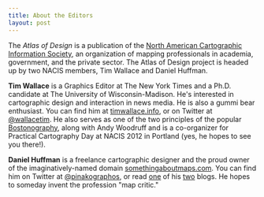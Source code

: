 ```yaml
---
title: About the Editors
layout: post
---
```


The <em>Atlas of Design</em> is a publication of the <a href="http://nacis.org">North American Cartographic Information Society</a>, an organization of mapping professionals in academia, government, and the private sector. The Atlas of Design project is headed up by two NACIS members, Tim Wallace and Daniel Huffman.

<strong>Tim Wallace</strong> is a Graphics Editor at The New York Times and a Ph.D. candidate at The University of Wisconsin-Madison. He's interested in cartographic design and interaction in news media. He is also a gummi bear enthusiast. You can find him at <a href="http://timwallace.info">timwallace.info</a>, or on Twitter at <a href="http://twitter.com/wallacetim">@wallacetim</a>. He also serves as one of the two principles of the popular <a href="http://bostonography.com">Bostonography</a>, along with Andy Woodruff and is a co-organizer for Practical Cartography Day at NACIS 2012 in Portland (yes, he hopes to see you there!).

<strong>Daniel Huffman</strong> is a freelance cartographic designer and the proud owner of the imaginatively-named domain <a href="http://somethingaboutmaps.com">somethingaboutmaps.com</a>. You can find him on Twitter at <a href="http://twitter.com/pinakographos">@pinakographos</a>, or read <a href="http://cartastrophe.wordpress.com">one</a> of his <a href="http://somethingaboutmaps.wordpress.com">two</a> blogs. He hopes to someday invent the profession "map critic."